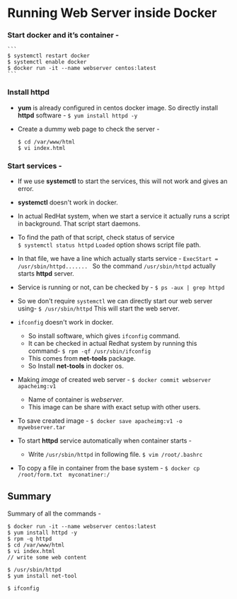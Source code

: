 # Running Web Server inside Docker
### Start docker and it’s container - 
	```
	$ systemctl restart docker 
	$ systemctl enable docker 
	$ docker run -it --name webserver centos:latest
	```

### Install httpd
- **yum** is already configured in centos docker image.
So directly install **httpd** software - 
`$ yum install httpd -y`

- Create a dummy web page to check the server -  
	```
	$ cd /var/www/html 
	$ vi index.html
	```

### Start services - 
  - If we use **systemctl** to start the services, this will not work and gives an error.
  - **systemctl** doesn't work in docker.
  - In actual RedHat system, when we start a service it actually runs a script in background. That script start daemons.
  - To find the path of that script, check status of service  
`$ systemctl status httpd`
`Loaded` option shows script file path.
  - In that file, we have a line which actually starts service - 
`ExecStart = /usr/sbin/httpd....... `
So the command `/usr/sbin/httpd` actually starts **httpd** server.

- Service is running or not, can be checked by - 
`$ ps -aux | grep httpd`
 
- So we don't require `systemctl` we can directly start our web server using- 
`$ /usr/sbin/httpd`
This will start the web server.

- `ifconfig` doesn't work in docker. 
  - So install software, which gives `ifconfig` command.
  - It can be checked in actual Redhat system by running this command- 
  `$ rpm -qf /usr/sbin/ifconfig`
  - This comes from **net-tools** package.
  - So Install **net-tools** in docker os.

- Making _image_ of created web server - 
`$ docker commit webserver apacheimg:v1`
  - Name of container is _webserver_.
  - This image can be share with exact setup with other users.

- To save created image - 
`$ docker save apacheimg:v1 -o mywebserver.tar`

- To start **httpd** service automatically when container starts -
  - Write `/usr/sbin/httpd` in following file. 
	`$ vim /root/.bashrc`

- To copy a file in container from the base system - 
`$ docker cp /root/form.txt  myconatiner:/`

## Summary
Summary of all the commands -
```
$ docker run -it --name webserver centos:latest
$ yum install httpd -y
$ rpm -q httpd
$ cd /var/www/html
$ vi index.html
// write some web content

$ /usr/sbin/httpd
$ yum install net-tool

$ ifconfig
```